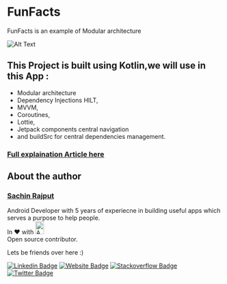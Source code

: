 # FunFacts
FunFacts is an example of Modular architecture


![Alt Text](https://github.com/droid-lover/FunFacts/blob/master/images/FunFactsAppbySachin.jpg)

## This Project is built using Kotlin,we will use in this App :
* Modular architecture
* Dependency Injections HILT,
* MVVM, 
* Coroutines, 
* Lottie, 
* Jetpack components central navigation 
* and buildSrc for central dependencies management.

### <a href="https://medium.com/native-mobile-bits/modular-android-app-architecture-build-to-scale-d6f402cbd93a/">Full explaination Article here</a>


## About the author
### <a href="https://iamsachinrajput.medium.com/"> Sachin Rajput</a>
  Android Developer with 5 years of experiecne in building useful apps which serves a purpose to help people. <br/>
  In :heart: with <img src="https://github.com/myJarvis/EasyAnalytics/blob/master/images/android.png" alt="Android" width=20  height=30> </br> Open source contributor.
   
   
  Lets be friends over here :) 
  
[![Linkedin Badge](https://img.shields.io/badge/-LinkedIn-0e76a8?style=flat-square&logo=Linkedin&logoColor=white)](https://www.linkedin.com/in/sachin-rajput-998b48105/)
[![Website Badge](https://img.shields.io/badge/Medium-3b5998?style=flat-square&logo=google-chrome&logoColor=white)](https://droid-lover.medium.com/)
[![Stackoverflow Badge](https://img.shields.io/badge/-Stackoverflow-FFA500?style=flat-square&logo=Stackoverflow&logoColor=orange)](https://stackoverflow.com/users/7193506/sachin)
[![Twitter Badge](https://img.shields.io/twitter/follow/droid_lover_?style=social)](https://twitter.com/droid_lover_)

